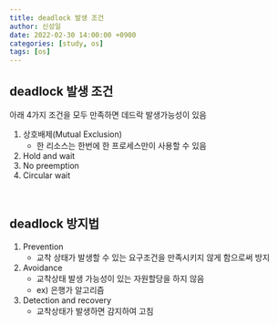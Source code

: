 ```yaml
---
title: deadlock 발생 조건
author: 신성일
date: 2022-02-30 14:00:00 +0900
categories: [study, os]
tags: [os]
---
```


## **deadlock 발생 조건**

아래 4가지 조건을 모두 만족하면 데드락 발생가능성이 있음

1. 상호배제(Mutual Exclusion)
   - 한 리소스는 한번에 한 프로세스만이 사용할 수 있음
2. Hold and wait
3. No preemption
4. Circular wait

<br/>

## deadlock 방지법

1. Prevention
   - 교착 상태가 발생할 수 있는 요구조건을 만족시키지 않게 함으로써 방지
2. Avoidance
   - 교착상태 발생 가능성이 있는 자원할당을 하지 않음
   - ex) 은행가 알고리즘
3. Detection and recovery
   - 교착상태가 발생하면 감지하여 고침
